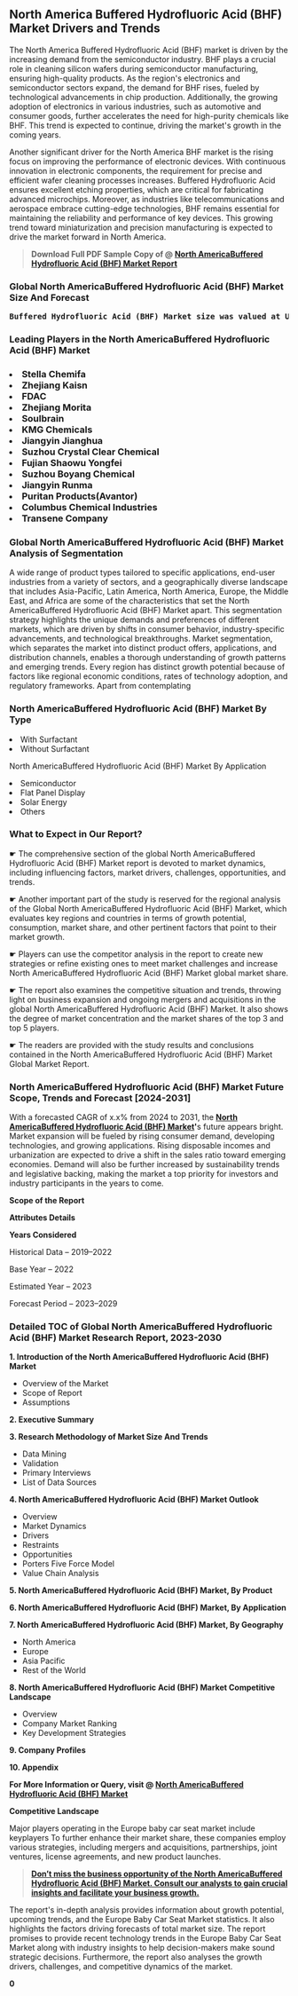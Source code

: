 <p> <h2>North America Buffered Hydrofluoric Acid (BHF) Market Drivers and Trends</h2><p>The North America Buffered Hydrofluoric Acid (BHF) market is driven by the increasing demand from the semiconductor industry. BHF plays a crucial role in cleaning silicon wafers during semiconductor manufacturing, ensuring high-quality products. As the region's electronics and semiconductor sectors expand, the demand for BHF rises, fueled by technological advancements in chip production. Additionally, the growing adoption of electronics in various industries, such as automotive and consumer goods, further accelerates the need for high-purity chemicals like BHF. This trend is expected to continue, driving the market's growth in the coming years.</p><p>Another significant driver for the North America BHF market is the rising focus on improving the performance of electronic devices. With continuous innovation in electronic components, the requirement for precise and efficient wafer cleaning processes increases. Buffered Hydrofluoric Acid ensures excellent etching properties, which are critical for fabricating advanced microchips. Moreover, as industries like telecommunications and aerospace embrace cutting-edge technologies, BHF remains essential for maintaining the reliability and performance of key devices. This growing trend toward miniaturization and precision manufacturing is expected to drive the market forward in North America.</p></p><blockquote id="" class=""><strong>Download Full PDF Sample Copy of @&nbsp;<a href="https://www.verifiedmarketreports.com/download-sample/?rid=759194&utm_source=GitHub-Jan&utm_medium=283" target="_blank">North AmericaBuffered Hydrofluoric Acid (BHF) Market Report</a>&nbsp;&nbsp;</strong></blockquote><h3 id="" class=""><strong>Global&nbsp;North AmericaBuffered Hydrofluoric Acid (BHF) Market Size And Forecast</strong></h3><pre class="reader-text-block__code-block"><strong>Buffered Hydrofluoric Acid (BHF) Market size was valued at USD 0.85 Billion in 2022 and is projected to reach USD 1.7 Billion by 2030, growing at a CAGR of 9.2% from 2024 to 2030.</strong></pre><h3 id="" class="">Leading Players in the&nbsp;North AmericaBuffered Hydrofluoric Acid (BHF) Market</h3><h3 class=""></Li><Li>Stella Chemifa</Li><Li> Zhejiang Kaisn</Li><Li> FDAC</Li><Li> Zhejiang Morita</Li><Li> Soulbrain</Li><Li> KMG Chemicals</Li><Li> Jiangyin Jianghua</Li><Li> Suzhou Crystal Clear Chemical</Li><Li> Fujian Shaowu Yongfei</Li><Li> Suzhou Boyang Chemical</Li><Li> Jiangyin Runma</Li><Li> Puritan Products(Avantor)</Li><Li> Columbus Chemical Industries</Li><Li> Transene Company</h3><h3 id="" class="">Global&nbsp;North AmericaBuffered Hydrofluoric Acid (BHF) Market Analysis of Segmentation</h3><p id="" class="">A wide range of product types tailored to specific applications, end-user industries from a variety of sectors, and a geographically diverse landscape that includes Asia-Pacific, Latin America, North America, Europe, the Middle East, and Africa are some of the characteristics that set the North AmericaBuffered Hydrofluoric Acid (BHF) Market apart. This segmentation strategy highlights the unique demands and preferences of different markets, which are driven by shifts in consumer behavior, industry-specific advancements, and technological breakthroughs. Market segmentation, which separates the market into distinct product offers, applications, and distribution channels, enables a thorough understanding of growth patterns and emerging trends. Every region has distinct growth potential because of factors like regional economic conditions, rates of technology adoption, and regulatory frameworks. Apart from contemplating</p><h3 id="" class="">North AmericaBuffered Hydrofluoric Acid (BHF) Market&nbsp;By Type</h3><p></Li><Li>With Surfactant</Li><Li> Without Surfactant</p><div class="" data-test-id=""><p>North AmericaBuffered Hydrofluoric Acid (BHF) Market&nbsp;By Application</p></div><p class=""></Li><Li>Semiconductor</Li><Li> Flat Panel Display</Li><Li> Solar Energy</Li><Li> Others</p><div class="" data-test-id=""><h3><span class="">What to Expect in Our Report?</span></h3></div><div class="" data-test-id=""><p><span class="">☛ The comprehensive section of the global North AmericaBuffered Hydrofluoric Acid (BHF) Market report is devoted to market dynamics, including influencing factors, market drivers, challenges, opportunities, and trends.</span></p></div><div class="" data-test-id=""><p><span class="">☛ Another important part of the study is reserved for the regional analysis of the Global North AmericaBuffered Hydrofluoric Acid (BHF) Market, which evaluates key regions and countries in terms of growth potential, consumption, market share, and other pertinent factors that point to their market growth.</span></p></div><div class="" data-test-id=""><p><span class="">☛ Players can use the competitor analysis in the report to create new strategies or refine existing ones to meet market challenges and increase North AmericaBuffered Hydrofluoric Acid (BHF) Market global market share.</span></p></div><div class="" data-test-id=""><p><span class="">☛ The report also examines the competitive situation and trends, throwing light on business expansion and ongoing mergers and acquisitions in the global North AmericaBuffered Hydrofluoric Acid (BHF) Market. It also shows the degree of market concentration and the market shares of the top 3 and top 5 players.</span></p></div><div class="" data-test-id=""><p><span class="">☛ The readers are provided with the study results and conclusions contained in the North AmericaBuffered Hydrofluoric Acid (BHF) Market Global Market Report.</span></p></div><div class="" data-test-id=""><h3><span class="">North AmericaBuffered Hydrofluoric Acid (BHF) Market Future Scope, Trends and Forecast [2024-2031]</span></h3></div><div class="" data-test-id=""><p><span class="">With a forecasted CAGR of x.x% from 2024 to 2031, the <strong><a href="https://www.verifiedmarketreports.com/download-sample/?rid=759194&utm_source=GitHub-Jan&utm_medium=283" target="_blank">North AmericaBuffered Hydrofluoric Acid (BHF) Market</a>'</strong>s future appears bright. Market expansion will be fueled by rising consumer demand, developing technologies, and growing applications. Rising disposable incomes and urbanization are expected to drive a shift in the sales ratio toward emerging economies. Demand will also be further increased by sustainability trends and legislative backing, making the market a top priority for investors and industry participants in the years to come.</span></p><p id="ember66" class="ember-view reader-text-block__paragraph"><strong>Scope of the Report</strong></p><p id="ember67" class="ember-view reader-text-block__paragraph"><strong>Attributes Details</strong></p><p id="ember68" class="ember-view reader-text-block__paragraph"><strong>Years Considered</strong></p><p id="ember69" class="ember-view reader-text-block__paragraph">Historical Data &ndash; 2019&ndash;2022</p><p id="ember70" class="ember-view reader-text-block__paragraph">Base Year &ndash; 2022</p><p id="ember71" class="ember-view reader-text-block__paragraph">Estimated Year &ndash; 2023</p><p id="ember72" class="ember-view reader-text-block__paragraph">Forecast Period &ndash; 2023&ndash;2029</p></div><h3 id="" class="">Detailed TOC of Global North AmericaBuffered Hydrofluoric Acid (BHF) Market Research Report, 2023-2030</h3><p id="" class=""><strong>1. Introduction of the North AmericaBuffered Hydrofluoric Acid (BHF) Market</strong></p><ul><li>Overview of the Market</li><li>Scope of Report</li><li>Assumptions</li></ul><p id="" class=""><strong>2. Executive Summary</strong></p><p id="" class=""><strong>3. Research Methodology of Market Size And Trends</strong></p><ul><li>Data Mining</li><li>Validation</li><li>Primary Interviews</li><li>List of Data Sources</li></ul><p id="" class=""><strong>4. North AmericaBuffered Hydrofluoric Acid (BHF) Market Outlook</strong></p><ul><li>Overview</li><li>Market Dynamics</li><li>Drivers</li><li>Restraints</li><li>Opportunities</li><li>Porters Five Force Model</li><li>Value Chain Analysis</li></ul><p id="" class=""><strong>5. North AmericaBuffered Hydrofluoric Acid (BHF) Market, By Product</strong></p><p id="" class=""><strong>6. North AmericaBuffered Hydrofluoric Acid (BHF) Market, By Application</strong></p><p id="" class=""><strong>7. North AmericaBuffered Hydrofluoric Acid (BHF) Market, By Geography</strong></p><ul><li>North America</li><li>Europe</li><li>Asia Pacific</li><li>Rest of the World</li></ul><p id="" class=""><strong>8. North AmericaBuffered Hydrofluoric Acid (BHF) Market Competitive Landscape</strong></p><ul><li>Overview</li><li>Company Market Ranking</li><li>Key Development Strategies</li></ul><p id="" class=""><strong>9. Company Profiles</strong></p><p id="" class=""><strong>10. Appendix</strong></p><p><strong>For More Information or Query, visit&nbsp;@ <a href="https://www.verifiedmarketreports.com/product/buffered-hydrofluoric-acid-bhf-market/" target="_blank">North AmericaBuffered Hydrofluoric Acid (BHF) Market</a></strong></p><p id="ember61" class="ember-view reader-text-block__paragraph"><strong>Competitive Landscape</strong></p><p id="ember62" class="ember-view reader-text-block__paragraph">Major players operating in the Europe baby car seat market include keyplayers To further enhance their market share, these companies employ various strategies, including mergers and acquisitions, partnerships, joint ventures, license agreements, and new product launches.</p><blockquote id="ember63" class="ember-view reader-text-block__blockquote"><strong><a href="https://www.verifiedmarketreports.com/download-sample/?rid=759194&utm_source=GitHub-Jan&utm_medium=283" target="_blank">Don&rsquo;t miss the business opportunity of the North AmericaBuffered Hydrofluoric Acid (BHF) Market. Consult our analysts to gain crucial insights and facilitate your business growth.</a></strong></blockquote><p id="ember64" class="ember-view reader-text-block__paragraph">The report's in-depth analysis provides information about growth potential, upcoming trends, and the Europe Baby Car Seat Market statistics. It also highlights the factors driving forecasts of total market size. The report promises to provide recent technology trends in the Europe Baby Car Seat Market along with industry insights to help decision-makers make sound strategic decisions. Furthermore, the report also analyses the growth drivers, challenges, and competitive dynamics of the market.</p><p class="ember-view reader-text-block__paragraph"><strong>0</strong></p>
